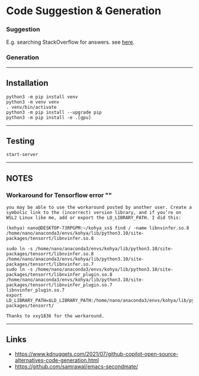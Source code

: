 # Code Suggestion & Generation

### Suggestion
E.g. searching StackOverflow for answers. see [here](https://github.com/hieunc229/copilot-clone/).


### Generation


---
## Installation

```
python3 -m pip install venv
python3 -m venv venv
. venv/bin/activate
python3 -m pip install --upgrade pip
python3 -m pip install -e .[gpu]
```

---
## Testing

```
start-server

```

---
## NOTES
### Workaround for Tensorflow error ""
```
you may be able to use the workaround posted by another user. Create a symbolic link to the (incorrect) version library, and if you’re on WSL2 Linux like me, add or export the LD_LIBRARY_PATH. I did this:

(kohya) nano@DESKTOP-73RPGPM:~/kohya_ss$ find / -name libnvinfer.so.8
/home/nano/anaconda3/envs/kohya/lib/python3.10/site-packages/tensorrt/libnvinfer.so.8

sudo ln -s /home/nano/anaconda3/envs/kohya/lib/python3.10/site-packages/tensorrt/libnvinfer.so.8 /home/nano/anaconda3/envs/kohya/lib/python3.10/site-packages/tensorrt/libnvinfer.so.7
sudo ln -s /home/nano/anaconda3/envs/kohya/lib/python3.10/site-packages/tensorrt/libnvinfer_plugin.so.8 /home/nano/anaconda3/envs/kohya/lib/python3.10/site-packages/tensorrt/libnvinfer_plugin.so.7
libnvinfer_plugin.so.7
export LD_LIBRARY_PATH=$LD_LIBRARY_PATH:/home/nano/anaconda3/envs/kohya/lib/python3.10/site-packages/tensorrt/

Thanks to xxy1836 for the workaround.
```


---
## Links
  - https://www.kdnuggets.com/2021/07/github-copilot-open-source-alternatives-code-generation.html
  - https://github.com/samrawal/emacs-secondmate/

